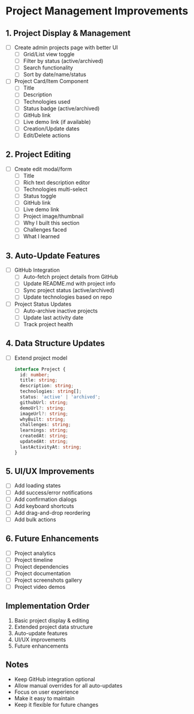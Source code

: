# Project Management Improvements

## 1. Project Display & Management
- [ ] Create admin projects page with better UI
  - [ ] Grid/List view toggle
  - [ ] Filter by status (active/archived)
  - [ ] Search functionality
  - [ ] Sort by date/name/status

- [ ] Project Card/Item Component
  - [ ] Title
  - [ ] Description
  - [ ] Technologies used
  - [ ] Status badge (active/archived)
  - [ ] GitHub link
  - [ ] Live demo link (if available)
  - [ ] Creation/Update dates
  - [ ] Edit/Delete actions

## 2. Project Editing
- [ ] Create edit modal/form
  - [ ] Title
  - [ ] Rich text description editor
  - [ ] Technologies multi-select
  - [ ] Status toggle
  - [ ] GitHub link
  - [ ] Live demo link
  - [ ] Project image/thumbnail
  - [ ] Why I built this section
  - [ ] Challenges faced
  - [ ] What I learned

## 3. Auto-Update Features
- [ ] GitHub Integration
  - [ ] Auto-fetch project details from GitHub
  - [ ] Update README.md with project info
  - [ ] Sync project status (active/archived)
  - [ ] Update technologies based on repo

- [ ] Project Status Updates
  - [ ] Auto-archive inactive projects
  - [ ] Update last activity date
  - [ ] Track project health

## 4. Data Structure Updates
- [ ] Extend project model
  ```typescript
  interface Project {
    id: number;
    title: string;
    description: string;
    technologies: string[];
    status: 'active' | 'archived';
    githubUrl: string;
    demoUrl?: string;
    imageUrl?: string;
    whyBuilt: string;
    challenges: string;
    learnings: string;
    createdAt: string;
    updatedAt: string;
    lastActivityAt: string;
  }
  ```

## 5. UI/UX Improvements
- [ ] Add loading states
- [ ] Add success/error notifications
- [ ] Add confirmation dialogs
- [ ] Add keyboard shortcuts
- [ ] Add drag-and-drop reordering
- [ ] Add bulk actions

## 6. Future Enhancements
- [ ] Project analytics
- [ ] Project timeline
- [ ] Project dependencies
- [ ] Project documentation
- [ ] Project screenshots gallery
- [ ] Project video demos

## Implementation Order
1. Basic project display & editing
2. Extended project data structure
3. Auto-update features
4. UI/UX improvements
5. Future enhancements

## Notes
- Keep GitHub integration optional
- Allow manual overrides for all auto-updates
- Focus on user experience
- Make it easy to maintain
- Keep it flexible for future changes 